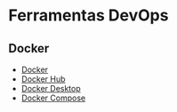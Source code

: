 # Ferramentas DevOps

## Docker

- [Docker](https://www.docker.com/)
- [Docker Hub](https://hub.docker.com/)
- [Docker Desktop](https://www.docker.com/products/docker-desktop)
- [Docker Compose](https://docs.docker.com/compose/)
